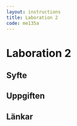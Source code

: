 ```yaml
---
layout: instructions
title: Laboration 2
code: me135a
---
```


# Laboration 2

## Syfte


## Uppgiften


## Länkar

